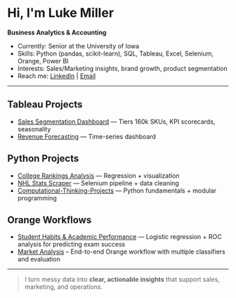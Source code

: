 # Hi, I'm Luke Miller
**Business Analytics & Accounting** 

- Currently: Senior at the University of Iowa  
- Skills: Python (pandas, scikit-learn), SQL, Tableau, Excel, Selenium, Orange, Power BI  
- Interests: Sales/Marketing insights, brand growth, product segmentation  
- Reach me: [LinkedIn](https://www.linkedin.com/in/luke-miller-47542b221/) | [Email](mailto:lukeaaronmiller@yahoo.com)

---

## Tableau Projects
- [Sales Segmentation Dashboard](https://github.com/LukeMiller03/sales-segmentation-dashboard) — Tiers 160k SKUs, KPI scorecards, seasonality  
- [Revenue Forecasting](https://github.com/LukeMiller03/revenue-forecasting) — Time-series dashboard  

## Python Projects 
- [College Rankings Analysis](https://github.com/LukeMiller03/college-rankings-analysis) — Regression + visualization
- [NHL Stats Scraper](https://github.com/LukeMiller03/nhl-stats-scraper) — Selenium pipeline + data cleaning
- [Computational-Thinking-Projects](ttps://github.com/LukeMiller03/Computational-Thinking-Projects) — Python fundamentals + modular programming


## Orange Workflows
- [Student Habits & Academic Performance](https://github.com/LukeMiller03/student-habits-academic-performance) — Logistic regression + ROC analysis for predicting exam success 
- [Market Analysis](https://github.com/LukeMiller03/orange-ml-workflow-template) – End-to-end Orange workflow with multiple classifiers and evaluation

---

> I turn messy data into **clear, actionable insights** that support sales, marketing, and operations.
